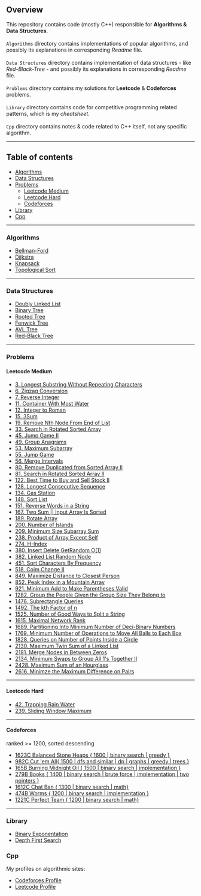 ## Overview

This repository contains code (mostly C++) responsible 
for **Algorithms & Data Structures**. <br><br>
`Algorithms` directory contains implementations of popular algorithms, and possibly its explanations in corresponding *Readme* file. <br><br>
`Data Structures` directory contains implementation of data structures - like *Red-Black-Tree* - and possibly its explanations in corresponding *Readme* file. <br><br>
`Problems` directory contains my solutions for **Leetcode** & **Codeforces** problems. <br><br>
`Library` directory contains code for competitive programming related patterns, which is my *cheatsheet*. <br><br>
`Cpp` directory contains notes & code related to C++ itself, not any specific algorithm.

---

## Table of contents
- [Algorithms](https://github.com/wzslr321/algorithms_and_data_structures/tree/main#algorithms)
- [Data Structures](https://github.com/wzslr321/algorithms_and_data_structures/tree/main#data-structures)
- [Problems](https://github.com/wzslr321/algorithms_and_data_structures/tree/main#problems)
  - [Leetcode Medium](https://github.com/wzslr321/algorithms_and_data_structures/tree/main#leetcode-medium)
  - [Leetcode Hard](https://github.com/wzslr321/algorithms_and_data_structures/tree/main#leetcode-hard)
  - [Codeforces](https://github.com/wzslr321/algorithms_and_data_structures/tree/main#codeforces) 
- [Library](https://github.com/wzslr321/algorithms_and_data_structures/tree/main#library)
- [Cpp](https://github.com/wzslr321/algorithms_and_data_structures/tree/main#cpp)


---

### Algorithms
- [Bellman-Ford](https://github.com/wzslr321/algorithms_and_data_structures/tree/main/algorithms/bellman_ford)
- [Dijkstra](https://github.com/wzslr321/algorithms_and_data_structures/tree/main/algorithms/dijkstra)
- [Knapsack](https://github.com/wzslr321/algorithms_and_data_structures/tree/main/algorithms/knapsack)
- [Topological Sort](https://github.com/wzslr321/algorithms_and_data_structures/tree/main/algorithms/topological_sort)

---

### Data Structures
- [Doubly Linked List](https://github.com/wzslr321/algorithms_and_data_structures/tree/main/data_structures/doubly_linked_list)
- [Binary Tree](https://github.com/wzslr321/algorithms_and_data_structures/tree/main/data_structures/binary_tree)
- [Rooted Tree](https://github.com/wzslr321/algorithms_and_data_structures/tree/main/data_structures/better_rooted_tree)
- [Fenwick Tree](https://github.com/wzslr321/algorithms_and_data_structures/tree/main/data_structures/fenwick_tree)
- [AVL Tree](https://github.com/wzslr321/algorithms_and_data_structures/tree/main/data_structures/avl_tree)
- [Red-Black Tree](https://github.com/wzslr321/algorithms_and_data_structures/tree/main/data_structures/red_black_tree)

---

### Problems

####  Leetcode Medium 

- [3. Longest Substring Without Repeating Characters](https://github.com/wzslr321/algorithms_and_data_structures/tree/main/problems/leetcode-3) 
- [6. Zigzag Conversion](https://github.com/wzslr321/algorithms_and_data_structures/tree/main/problems/leetcode-6) 
- [7. Reverse Integer](https://github.com/wzslr321/algorithms_and_data_structures/tree/main/problems/leetcode-7)  
- [11. Container With Most Water](https://github.com/wzslr321/algorithms_and_data_structures/tree/main/problems/leetcode-11) 
- [12. Integer to Roman](https://github.com/wzslr321/algorithms_and_data_structures/tree/main/problems/leetcode-12) 
- [15. 3Sum](https://github.com/wzslr321/algorithms_and_data_structures/tree/main/problems/leetcode-15) 
- [19. Remove Nth Node From End of List](https://github.com/wzslr321/algorithms_and_data_structures/tree/main/problems/leetcode-19)
- [33. Search in Rotated Sorted Array](https://github.com/wzslr321/algorithms_and_data_structures/tree/main/problems/leetcode-33)
- [45. Jump Game II](https://github.com/wzslr321/algorithms_and_data_structures/tree/main/problems/leetcode-45)
- [49. Group Anagrams](https://github.com/wzslr321/algorithms_and_data_structures/tree/main/problems/leetcode-49)
- [53. Maximum Subarray](https://github.com/wzslr321/algorithms_and_data_structures/tree/main/problems/leetcode-53)
- [55. Jump Game](https://github.com/wzslr321/algorithms_and_data_structures/tree/main/problems/leetcode-55)
- [56. Merge Intervals](https://github.com/wzslr321/algorithms_and_data_structures/tree/main/problems/leetcode-56)
- [80. Remove Duplicated from Sorted Array II](https://github.com/wzslr321/algorithms_and_data_structures/tree/main/problems/leetcode-80)
- [81. Search in Rotated Sorted Array II](https://github.com/wzslr321/algorithms_and_data_structures/tree/main/problems/leetcode-81)
- [122. Best Time to Buy and Sell Stock II](https://github.com/wzslr321/algorithms_and_data_structures/tree/main/problems/leetcode-122)
- [128. Longest Consecutive Sequence](https://github.com/wzslr321/algorithms_and_data_structures/tree/main/problems/leetcode-128)
- [134. Gas Station](https://github.com/wzslr321/algorithms_and_data_structures/tree/main/problems/leetcode-134)
- [148. Sort List](https://github.com/wzslr321/algorithms_and_data_structures/tree/main/problems/leetcode-148) 
- [151. Reverse Words in a String](https://github.com/wzslr321/algorithms_and_data_structures/tree/main/problems/leetcode-151)
- [167. Two Sum || Input Array Is Sorted](https://github.com/wzslr321/algorithms_and_data_structures/tree/main/problems/leetcode-167)
- [189. Rotate Array](https://github.com/wzslr321/algorithms_and_data_structures/tree/main/problems/leetcode-189)
- [200. Number of Islands](https://github.com/wzslr321/algorithms_and_data_structures/tree/main/problems/leetcode-200)
- [209. Minimum Size Subarray Sum](https://github.com/wzslr321/algorithms_and_data_structures/tree/main/problems/leetcode-209)
- [238. Product of Array Except Self](https://github.com/wzslr321/algorithms_and_data_structures/tree/main/problems/leetcode-238)
- [274. H-Index](https://github.com/wzslr321/algorithms_and_data_structures/tree/main/problems/leetcode-274)
- [380. Insert Delete GetRandom O(1)](https://github.com/wzslr321/algorithms_and_data_structures/tree/main/problems/leetcode-380)
- [382. Linked List Random Node](https://github.com/wzslr321/algorithms_and_data_structures/tree/main/problems/leetcode-382)
- [451. Sort Characters By Frequency](https://github.com/wzslr321/algorithms_and_data_structures/tree/main/problems/leetcode-451)
- [518. Coim Change II](https://github.com/wzslr321/algorithms_and_data_structures/tree/main/problems/leetcode-518)
- [849. Maximize Distance to Closest Person](https://github.com/wzslr321/algorithms_and_data_structures/tree/main/problems/leetcode-849)
- [852. Peak Index in a Mountain Array](https://github.com/wzslr321/algorithms_and_data_structures/tree/main/problems/leetcode-852)
- [921. Minimum Add to Make Parentheses Valid](https://github.com/wzslr321/algorithms_and_data_structures/tree/main/problems/leetcode-921)
- [1282. Group the People Given the Group Size They Belong to](https://github.com/wzslr321/algorithms_and_data_structures/tree/main/problems/leetcode-1282)
- [1476. Subrectangle Queries](https://github.com/wzslr321/algorithms_and_data_structures/tree/main/problems/leetcode-1476)
- [1492. The kth Factor of n](https://github.com/wzslr321/algorithms_and_data_structures/tree/main/problems/leetcode-1492)
- [1525. Number of Good Ways to Split a String](https://github.com/wzslr321/algorithms_and_data_structures/tree/main/problems/leetcode-1525)
- [1615. Maximal Network Rank](https://github.com/wzslr321/algorithms_and_data_structures/tree/main/problems/leetcode-1615)
- [1689. Partitioning Into Minimum Number of Deci-Binary Numbers](https://github.com/wzslr321/algorithms_and_data_structures/tree/main/problems/leetcode-1689)
- [1769. Minimum Number of Operations to Move All Balls to Each Box](https://github.com/wzslr321/algorithms_and_data_structures/tree/main/problems/leetcode-1769)
- [1828. Queries on Number of Points Inside a Circle](https://github.com/wzslr321/algorithms_and_data_structures/tree/main/problems/leetcode-1828)
- [2130. Maximum Twin Sum of a Linked List](https://github.com/wzslr321/algorithms_and_data_structures/tree/main/problems/leetcode-2130)
- [2181. Merge Nodes in Between Zeros](https://github.com/wzslr321/algorithms_and_data_structures/tree/main/problems/leetcode-2181)
- [2134. Minimum Swaps to Group All 1's Together II](https://github.com/wzslr321/algorithms_and_data_structures/tree/main/problems/leetcode-2134)
- [2428. Maximum Sum of an Hourglass](https://github.com/wzslr321/algorithms_and_data_structures/tree/main/problems/leetcode-2428)
- [2616. Minimze the Maximum Difference on Pairs](https://github.com/wzslr321/algorithms_and_data_structures/tree/main/problems/leetcode-2616)

---

#### Leetcode Hard

- [42. Trapping Rain Water](https://github.com/wzslr321/algorithms_and_data_structures/tree/main/problems/leetcode-42)
- [239. Sliding Window Maximum](https://github.com/wzslr321/algorithms_and_data_structures/tree/main/problems/leetcode-239)

---

#### Codeforces
ranked >= 1200, sorted descending


- [1623C Balanced Stone Heaps { 1600 | binary search | greedy }](https://github.com/wzslr321/algorithms_and_data_structures/tree/main/problems/codeforces-1623c)
- [982C Cut 'em All{ 1500 | dfs and similar | dp | graphs | greedy | trees }](https://github.com/wzslr321/algorithms_and_data_structures/tree/main/problems/codeforces-982c)
- [165B Burning Midnight Oil { 1500 | binary search | implementation }](https://github.com/wzslr321/algorithms_and_data_structures/tree/main/problems/codeforces-165b/) 
- [279B Books { 1400 | binary search | brute force | implementation | two pointers }](https://github.com/wzslr321/algorithms_and_data_structures/tree/main/problems/codeforces-279b)
- [1612C Chat Ban { 1300 | binary search | math}](https://github.com/wzslr321/algorithms_and_data_structures/tree/main/problems/codeforces-1612c)
- [474B Worms { 1200 | binary search | implementation }](https://github.com/wzslr321/algorithms_and_data_structures/tree/main/problems/codeforces-474b)
- [1221C Perfect Team { 1200 | binary search | math}](https://github.com/wzslr321/algorithms_and_data_structures/tree/main/problems/codeforces-1221c)

---

### Library

- [Binary Exponentation]()
- [Depth First Search]()

### Cpp



My profiles on algorithmic sites:

- [Codeforces Profile](https://codeforces.com/profile/Creatix)
- [Leetcode Profile](https://leetcode.com/wzslr321)
